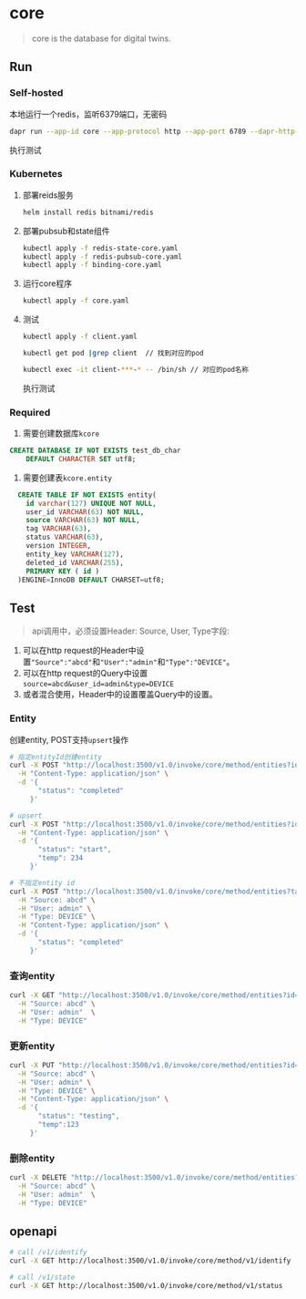 # core

> core is the database for digital twins.

## Run

### Self-hosted
本地运行一个redis，监听6379端口，无密码  
```bash
dapr run --app-id core --app-protocol http --app-port 6789 --dapr-http-port 3500 --dapr-grpc-port 50001 --log-level debug  --components-path ./config go run . serve
```
执行测试

### Kubernetes
1. 部署reids服务

    ```bash
    helm install redis bitnami/redis
    ```
2. 部署pubsub和state组件 
    ```bash
    kubectl apply -f redis-state-core.yaml
    kubectl apply -f redis-pubsub-core.yaml
    kubectl apply -f binding-core.yaml
    ```
3. 运行core程序
    ```bash
    kubectl apply -f core.yaml
    ```
4. 测试  
    ```bash
    kubectl apply -f client.yaml

    kubectl get pod |grep client  // 找到对应的pod

    kubectl exec -it client-***-* -- /bin/sh // 对应的pod名称

    ```
    执行测试



### Required

1. 需要创建数据库`kcore`
```sql
CREATE DATABASE IF NOT EXISTS test_db_char 
	DEFAULT CHARACTER SET utf8;
```
1. 需要创建表`kcore.entity`
```sql
  CREATE TABLE IF NOT EXISTS entity(
    id varchar(127) UNIQUE NOT NULL,
    user_id VARCHAR(63) NOT NULL,
    source VARCHAR(63) NOT NULL,
    tag VARCHAR(63),
    status VARCHAR(63),
    version INTEGER,
    entity_key VARCHAR(127),
    deleted_id VARCHAR(255),
    PRIMARY KEY ( id )
  )ENGINE=InnoDB DEFAULT CHARSET=utf8;
```


## Test

> api调用中，必须设置Header: Source, User, Type字段:
1. 可以在http request的Header中设置`"Source":"abcd"`和`"User":"admin"`和`"Type":"DEVICE"`。
2. 可以在http request的Query中设置`source=abcd&user_id=admin&type=DEVICE`
3. 或者混合使用，Header中的设置覆盖Query中的设置。


### Entity

创建entity, POST支持`upsert`操作
```bash
# 指定entityId创建entity
curl -X POST "http://localhost:3500/v1.0/invoke/core/method/entities?id=test123&tag=test&source=abcd&user_id=admin&type=device" \
  -H "Content-Type: application/json" \
  -d '{
       "status": "completed"
     }'

# upsert
curl -X POST "http://localhost:3500/v1.0/invoke/core/method/entities?id=test123&tag=test&source=abcd&user_id=admin&type=device" \
  -H "Content-Type: application/json" \
  -d '{
       "status": "start",
       "temp": 234
     }'

# 不指定entity id
curl -X POST "http://localhost:3500/v1.0/invoke/core/method/entities?tag=test" \
  -H "Source: abcd" \
  -H "User: admin" \
  -H "Type: DEVICE" \
  -H "Content-Type: application/json" \
  -d '{
       "status": "completed"
     }'
```


### 查询entity
```bash
curl -X GET "http://localhost:3500/v1.0/invoke/core/method/entities?id=test123" \
  -H "Source: abcd" \
  -H "User: admin"  \
  -H "Type: DEVICE"
```


### 更新entity
```bash
curl -X PUT "http://localhost:3500/v1.0/invoke/core/method/entities?id=test123&tag=tomas" \
  -H "Source: abcd" \
  -H "User: admin" \
  -H "Type: DEVICE" \
  -H "Content-Type: application/json" \
  -d '{
       "status": "testing",
       "temp":123
     }'
```



### 删除entity
```bash
curl -X DELETE "http://localhost:3500/v1.0/invoke/core/method/entities?id=test123&tag=tomas" \
  -H "Source: abcd" \
  -H "User: admin"  \
  -H "Type: DEVICE" 
```


## openapi 

```bash
# call /v1/identify
curl -X GET http://localhost:3500/v1.0/invoke/core/method/v1/identify

# call /v1/state
curl -X GET http://localhost:3500/v1.0/invoke/core/method/v1/status
```
